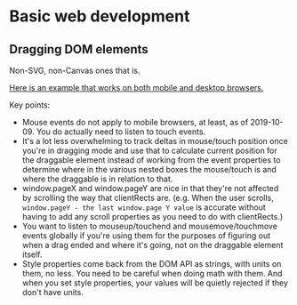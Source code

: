 # Basic web development

## Dragging DOM elements

Non-SVG, non-Canvas ones that is.

[Here is an example that works on both mobile and desktop browsers.](https://jsbin.com/fakuma/1/edit?html,js,console,output)

Key points:

- Mouse events do not apply to mobile browsers, at least, as of 2019-10-09. You do actually need to listen to touch events.
- It's a lot less overwhelming to track deltas in mouse/touch position once you're in dragging mode and use that to calculate current position for the draggable element instead of working from the event properties to determine where in the various nested boxes the mouse/touch is and where the draggable is in relation to that.
- window.pageX and window.pageY are nice in that they're not affected by scrolling the way that clientRects are. (e.g. When the user scrolls, `window.pageY - the last window.page Y value` is accurate without having to add any scroll properties as you need to do with clientRects.)
- You want to listen to mouseup/touchend and mousemove/touchmove events globally if you're using them for the purposes of figuring out when a drag ended and where it's going, not on the draggable element itself.
- Style properties come back from the DOM API as strings, with units on them, no less. You need to be careful when doing math with them. And when you set style properties, your values will be quietly rejected if they don't have units.
